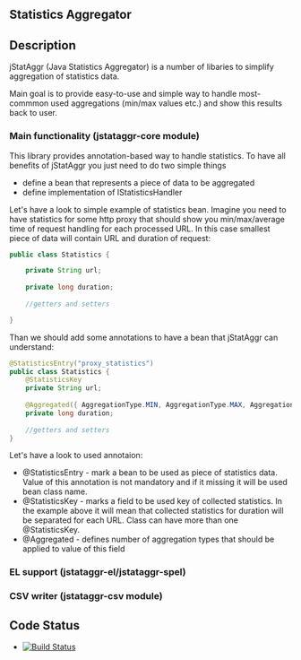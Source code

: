 ## Statistics Aggregator

## Description

jStatAggr (Java Statistics Aggregator) is a number of libaries to simplify aggregation of statistics data. 

Main goal is to provide easy-to-use and simple way to handle most-commmon used aggregations (min/max values etc.) and show this results back to user.

### Main functionality (jstataggr-core module)

This library provides annotation-based way to handle statistics. To have all benefits of jStatAggr you just need to do two simple things
* define a bean that represents a piece of data to be aggregated
* define implementation of IStatisticsHandler

Let's have a look to simple example of statistics bean. Imagine you need to have statistics for some http proxy that should show you 
min/max/average time of request handling for each processed URL. In this case smallest piece of data will contain URL and duration of request:

```java
public class Statistics {

	private String url;
	
	private long duration;
	
	//getters and setters

}
```

Than we should add some annotations to have a bean that jStatAggr can understand:

```java
@StatisticsEntry("proxy_statistics")
public class Statistics {
	@StatisticsKey
	private String url;
	
	@Aggregated({ AggregationType.MIN, AggregationType.MAX, AggregationType.AVERAGE })
	private long duration;
	
	//getters and setters
}
```

Let's have a look to used annotaion:
* @StatisticsEntry - mark a bean to be used as piece of statistics data. Value of this 
annotation is not mandatory and if it missing it will be used bean class name.
* @StatisticsKey - marks a field to be used key of collected statistics. In the example 
above it will mean that collected statistics for duration will be separated for each URL.
Class can have more than one @StatisticsKey.
* @Aggregated - defines number of aggregation types that should be applied to value of this field

### EL support (jstataggr-el/jstataggr-spel)

### CSV writer (jstataggr-csv module)

## Code Status

* [![Build Status](https://travis-ci.org/nikolaylagutko/jStatAggr.svg?branch=master)](https://travis-ci.org/rails/rails)
 
